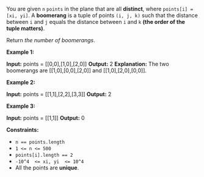 
You are given  `n`  `points`  in the plane that are all  **distinct**, where  `points[i] = [xi, yi]`. A  **boomerang**  is a tuple of points  `(i, j, k)`  such that the distance between  `i`  and  `j`  equals the distance between  `i`  and  `k`  **(the order of the tuple matters)**.

Return  _the number of boomerangs_.

**Example 1:**

**Input:** points = [[0,0],[1,0],[2,0]]
**Output:** 2
**Explanation:** The two boomerangs are [[1,0],[0,0],[2,0]] and [[1,0],[2,0],[0,0]].

**Example 2:**

**Input:** points = [[1,1],[2,2],[3,3]]
**Output:** 2

**Example 3:**

**Input:** points = [[1,1]]
**Output:** 0

**Constraints:**

-   `n == points.length`
-   `1 <= n <= 500`
-   `points[i].length == 2`
-   `-10^4  <= xi, yi  <= 10^4`
-   All the points are  **unique**.